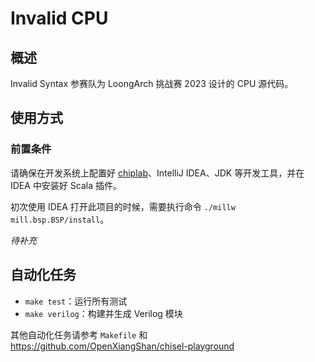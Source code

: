 # Invalid CPU

## 概述

Invalid Syntax 参赛队为 LoongArch 挑战赛 2023 设计的 CPU 源代码。

## 使用方式

### 前置条件

请确保在开发系统上配置好 [chiplab](https://gitee.com/loongson-edu/chiplab/tree/chiplab_diff)、IntelliJ IDEA、JDK 等开发工具，并在 IDEA 中安装好 Scala 插件。

初次使用 IDEA 打开此项目的时候，需要执行命令 `./millw mill.bsp.BSP/install`。

*待补充*

## 自动化任务

- `make test`：运行所有测试
- `make verilog`：构建并生成 Verilog 模块

其他自动化任务请参考 `Makefile` 和 <https://github.com/OpenXiangShan/chisel-playground>